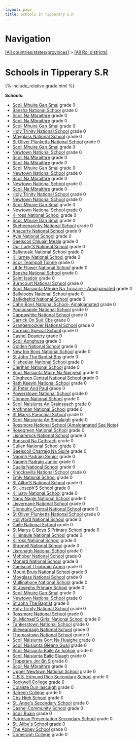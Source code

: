 ```yaml
---
layout: page
title: Schools in Tipperary S.R
---
```

# Navigation

[[All countries/states/provinces]](../..) > [[All RoI districts]](..)

# Schools in Tipperary S.R

{% include_relative grade.html %}

**Schools:**

- [Scoil Mhuire Gan Smal](Scoil_Mhuire_Gan_Smal.md) grade 0
- [Bansha National School](Bansha_National_School.md) grade 0
- [Scoil Na Mbraithre](Scoil_Na_Mbraithre.md) grade 0
- [Scoil Na Mbraithre](Scoil_Na_Mbraithre.md) grade 0
- [Scoil Mhuire Gan Smal](Scoil_Mhuire_Gan_Smal.md) grade 0
- [Holy Trinity National School](Holy_Trinity_National_School.md) grade 0
- [Moyglass National School](Moyglass_National_School.md) grade 0
- [St Oliver Plunketts National School](St_Oliver_Plunketts_National_School.md) grade 0
- [Scoil Mhuire Gan Smal](Scoil_Mhuire_Gan_Smal.md) grade 0
- [Newtown National School](Newtown_National_School.md) grade 0
- [Scoil Na Mbraithre](Scoil_Na_Mbraithre.md) grade 0
- [Scoil Na Mbraithre](Scoil_Na_Mbraithre.md) grade 0
- [Scoil Mhuire Gan Smal](Scoil_Mhuire_Gan_Smal.md) grade 0
- [Newtown National School](Newtown_National_School.md) grade 0
- [Scoil Na Mbraithre](Scoil_Na_Mbraithre.md) grade 0
- [Newtown National School](Newtown_National_School.md) grade 0
- [Scoil Na Mbraithre](Scoil_Na_Mbraithre.md) grade 0
- [Holy Trinity National School](Holy_Trinity_National_School.md) grade 0
- [Newtown National School](Newtown_National_School.md) grade 0
- [Scoil Mhuire Gan Smal](Scoil_Mhuire_Gan_Smal.md) grade 0
- [Newtown National School](Newtown_National_School.md) grade 0
- [Kilross National School](Kilross_National_School.md) grade 0
- [Scoil Mhuire Gan Smal](Scoil_Mhuire_Gan_Smal.md) grade 0
- [Skeheenarinky National School](Skeheenarinky_National_School.md) grade 0
- [Anacarty National School](Anacarty_National_School.md) grade 0
- [Ayle National School](Ayle_National_School.md) grade 0
- [Gaelscoil Chluain Meala](Gaelscoil_Chluain_Meala.md) grade 0
- [Our Lady’S National School](Our_Lady’S_National_School.md) grade 0
- [Ballyneale National School](Ballyneale_National_School.md) grade 0
- [Killurney National School](Killurney_National_School.md) grade 0
- [Scoil Teampall Toinne](Scoil_Teampall_Toinne.md) grade 0
- [Little Flower National School](Little_Flower_National_School.md) grade 0
- [Bansha National School](Bansha_National_School.md) grade 0
- [Saint Isadoir](Saint_Isadoir.md) grade 0
- [Burncourt National School](Burncourt_National_School.md) grade 0
- [Scoil Naisiunta Mhuire Na Trocaire - Amalgamated](Scoil_Naisiunta_Mhuire_Na_Trocaire_-_Amalgamated.md) grade 0
- [Ballylooby National School](Ballylooby_National_School.md) grade 0
- [Ballydrehid National School](Ballydrehid_National_School.md) grade 0
- [Cahir Boys National School- Amalgamated](Cahir_Boys_National_School-_Amalgamated.md) grade 0
- [Poulacapple National School](Poulacapple_National_School.md) grade 0
- [Cappawhite National School](Cappawhite_National_School.md) grade 0
- [Carrick On Suir Cbs](Carrick_On_Suir_Cbs.md) grade 0
- [Grangemockler National School](Grangemockler_National_School.md) grade 0
- [Cormaic Special School](Cormaic_Special_School.md) grade 0
- [Cashel Deanery](Cashel_Deanery.md) grade 0
- [Scoil Aonghusa](Scoil_Aonghusa.md) grade 0
- [Golden National School](Golden_National_School.md) grade 0
- [New Inn Boys National School](New_Inn_Boys_National_School.md) grade 0
- [St John The Baptist Bns](St_John_The_Baptist_Bns.md) grade 0
- [Kilsheelan National School](Kilsheelan_National_School.md) grade 0
- [Clerihan National School](Clerihan_National_School.md) grade 0
- [Scoil Naisiunta Muire Na Naingeal](Scoil_Naisiunta_Muire_Na_Naingeal.md) grade 0
- [Clogheen Central National School](Clogheen_Central_National_School.md) grade 0
- [Rath Keevin National School](Rath_Keevin_National_School.md) grade 0
- [St Peter And Paul](St_Peter_And_Paul.md) grade 0
- [Powerstown National School](Powerstown_National_School.md) grade 0
- [Cloneen National School](Cloneen_National_School.md) grade 0
- [Scoil Naisiunta An Grainseach](Scoil_Naisiunta_An_Grainseach.md) grade 0
- [Ardfinnan National School](Ardfinnan_National_School.md) grade 0
- [St Marys Parochial School](St_Marys_Parochial_School.md) grade 0
- [Scoil Naisiunta An Bhealaigh](Scoil_Naisiunta_An_Bhealaigh.md) grade 0
- [Rossmore National School (Amalgamated See Note)](Rossmore_National_School_(Amalgamated_See_Note).md)
- [Rosegreen National School](Rosegreen_National_School.md) grade 0
- [Lisnamrock National School](Lisnamrock_National_School.md) grade 0
- [Bunscoil Na Cathrach](Bunscoil_Na_Cathrach.md) grade 0
- [Cullen National School](Cullen_National_School.md) grade 0
- [Gaelscoil Charraig Na Siuire](Gaelscoil_Charraig_Na_Siuire.md) grade 0
- [Naomh Padraig Senior](Naomh_Padraig_Senior.md) grade 0
- [Naomh Padraig Junior](Naomh_Padraig_Junior.md) grade 0
- [Dualla National School](Dualla_National_School.md) grade 0
- [Knockavilla National School](Knockavilla_National_School.md) grade 0
- [Emly National School](Emly_National_School.md) grade 0
- [St Ailbe’S National School](St_Ailbe’S_National_School.md) grade 0
- [St. Joseph’S School](St._Joseph’S_School.md) grade 0
- [Killusty National School](Killusty_National_School.md) grade 0
- [Nano Nagle National School](Nano_Nagle_National_School.md) grade 0
- [Lisvernane National School](Lisvernane_National_School.md) grade 0
- [Clonoulty Central National School](Clonoulty_Central_National_School.md) grade 0
- [St Oliver Plunketts National School](St_Oliver_Plunketts_National_School.md) grade 0
- [Hollyford National School](Hollyford_National_School.md) grade 0
- [Gaile National School](Gaile_National_School.md) grade 0
- [St Marys C Boys S Primary School](St_Marys_C_Boys_S_Primary_School.md) grade 0
- [Killenaule National School](Killenaule_National_School.md) grade 0
- [Kilross National School](Kilross_National_School.md) grade 0
- [Shronell National School](Shronell_National_School.md) grade 0
- [Lisronagh National School](Lisronagh_National_School.md) grade 0
- [Mohober National School](Mohober_National_School.md) grade 0
- [Monard National School](Monard_National_School.md) grade 0
- [Gaelscoil Thiobraid Arann](Gaelscoil_Thiobraid_Arann.md) grade 0
- [Mount Bruis National School](Mount_Bruis_National_School.md) grade 0
- [Moyglass National School](Moyglass_National_School.md) grade 0
- [Mullinahone National School](Mullinahone_National_School.md) grade 0
- [St Josephs Primary School](St_Josephs_Primary_School.md) grade 0
- [Scoil Mhuire Gan Smal](Scoil_Mhuire_Gan_Smal.md) grade 0
- [Newtown National School](Newtown_National_School.md) grade 0
- [St John The Baptist](St_John_The_Baptist.md) grade 0
- [Holy Trinity National School](Holy_Trinity_National_School.md) grade 0
- [Rossmore National School](Rossmore_National_School.md) grade 0
- [St. Michael’S Girls‘ National School](St._Michael’S_Girls‘_National_School.md) grade 0
- [Tankerstown National School](Tankerstown_National_School.md) grade 0
- [Slieveardagh National School](Slieveardagh_National_School.md) grade 0
- [Thomastown National School](Thomastown_National_School.md) grade 0
- [Scoil Naisiunta Gort Na Huaighe](Scoil_Naisiunta_Gort_Na_Huaighe.md) grade 0
- [Scoil Naisiunta Gleann Guail](Scoil_Naisiunta_Gleann_Guail.md) grade 0
- [Scoil Naisiunta Baile An Iubhair](Scoil_Naisiunta_Baile_An_Iubhair.md) grade 0
- [Scoil Naisiunta Baile Sluagh](Scoil_Naisiunta_Baile_Sluagh.md) grade 0
- [Tipperary Jnr Bn S](Tipperary_Jnr_Bn_S.md) grade 0
- [Scoil Na Mbraithre](Scoil_Na_Mbraithre.md) grade 0
- [Upper Newtown National School](Upper_Newtown_National_School.md) grade 0
- [C.B.S. Edmund Rice Secondary School](C.B.S._Edmund_Rice_Secondary_School.md) grade 0
- [Rockwell College](Rockwell_College.md) grade 0
- [Colaiste Dun Iascaigh](Colaiste_Dun_Iascaigh.md) grade 0
- [Raheen College](Raheen_College.md) grade 0
- [Cbs High School](Cbs_High_School.md) grade 0
- [St. Anne's Secondary School](St._Anne's_Secondary_School.md) grade 0
- [Cashel Community School](Cashel_Community_School.md) grade 0
- [Scoil Ruain](Scoil_Ruain.md) grade 0
- [Patrician Presentation Secondary School](Patrician_Presentation_Secondary_School.md) grade 0
- [St. Alibe's School](St._Alibe's_School.md) grade 0
- [The Abbey School](The_Abbey_School.md) grade 0
- [Comeragh College](Comeragh_College.md) grade 0
